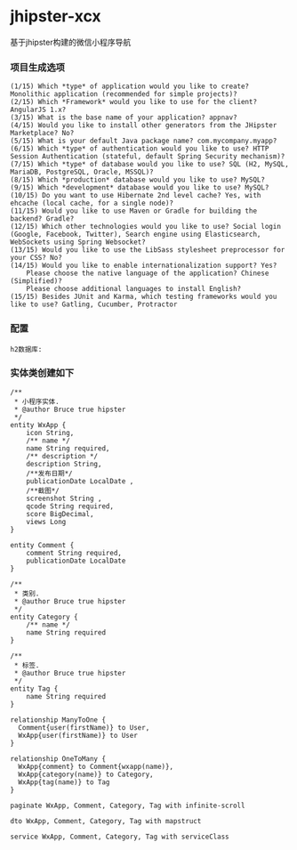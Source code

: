 # jhipster-xcx
基于jhipster构建的微信小程序导航

### 项目生成选项
    
    (1/15) Which *type* of application would you like to create? Monolithic application (recommended for simple projects)? 
    (2/15) Which *Framework* would you like to use for the client? AngularJS 1.x?   
    (3/15) What is the base name of your application? appnav? 
    (4/15) Would you like to install other generators from the JHipster Marketplace? No? 
    (5/15) What is your default Java package name? com.mycompany.myapp? 
    (6/15) Which *type* of authentication would you like to use? HTTP Session Authentication (stateful, default Spring Security mechanism)? 
    (7/15) Which *type* of database would you like to use? SQL (H2, MySQL, MariaDB, PostgreSQL, Oracle, MSSQL)? 
    (8/15) Which *production* database would you like to use? MySQL? 
    (9/15) Which *development* database would you like to use? MySQL? 
    (10/15) Do you want to use Hibernate 2nd level cache? Yes, with ehcache (local cache, for a single node)? 
    (11/15) Would you like to use Maven or Gradle for building the backend? Gradle? 
    (12/15) Which other technologies would you like to use? Social login (Google, Facebook, Twitter), Search engine using Elasticsearch, WebSockets using Spring Websocket? 
    (13/15) Would you like to use the LibSass stylesheet preprocessor for your CSS? No? 
    (14/15) Would you like to enable internationalization support? Yes? 
        Please choose the native language of the application? Chinese (Simplified)? 
        Please choose additional languages to install English? 
    (15/15) Besides JUnit and Karma, which testing frameworks would you like to use? Gatling, Cucumber, Protractor

### 配置
    h2数据库:

### 实体类创建如下

    /**
     * 小程序实体.
     * @author Bruce true hipster
     */
    entity WxApp {
    	icon String,
        /** name */
        name String required,
        /** description */
        description String, 
        /**发布日期*/
        publicationDate LocalDate ,
        /**截图*/
        screenshot String ,
        qcode String required,
        score BigDecimal,
        views Long
    }
    
    entity Comment {
    	comment String required,
        publicationDate LocalDate
    }
    
    /**
     * 类别.
     * @author Bruce true hipster
     */
    entity Category {
        /** name */
        name String required
    }
    
    /**
     * 标签.
     * @author Bruce true hipster
     */
    entity Tag {
    	name String required
    }
    
    relationship ManyToOne {
      Comment{user(firstName)} to User,
      WxApp{user(firstName)} to User 
    }
    
    relationship OneToMany {
      WxApp{comment} to Comment{wxapp(name)},
      WxApp{category(name)} to Category,
      WxApp{tag(name)} to Tag
    }
    
    paginate WxApp, Comment, Category, Tag with infinite-scroll
    
    dto WxApp, Comment, Category, Tag with mapstruct
    
    service WxApp, Comment, Category, Tag with serviceClass
